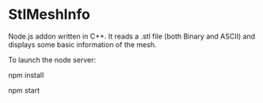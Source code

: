 # StlMeshInfo
Node.js addon written in C++. It reads a .stl file (both Binary and ASCII) and displays some basic information of the mesh.

To launch the node server:

npm install

npm start
